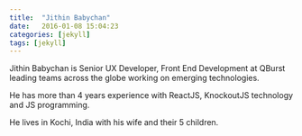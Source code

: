 ```yaml
---
title:  "Jithin Babychan"
date:   2016-01-08 15:04:23
categories: [jekyll]
tags: [jekyll]
---
```

Jithin Babychan is Senior UX Developer, Front End Development at QBurst leading teams across the globe working on emerging technologies.

He has more than 4 years experience with ReactJS, KnockoutJS technology and JS programming.


He lives in Kochi, India with his wife and their 5 children.

